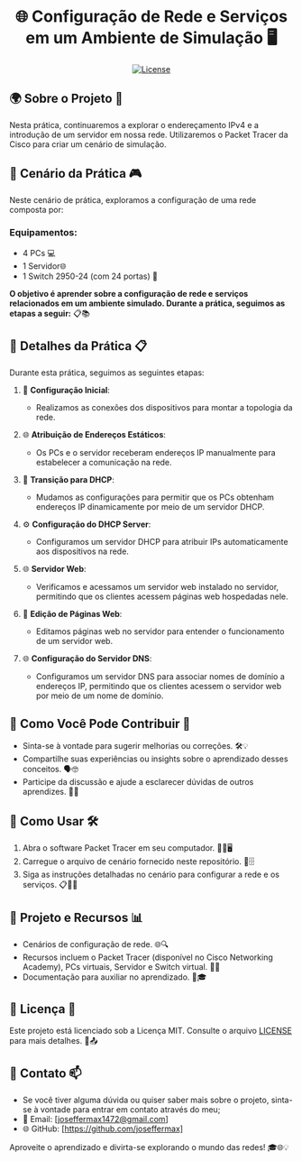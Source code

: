 <h1 align="center">🌐 Configuração de Rede e Serviços em um Ambiente de Simulação 🖥️</h1>

<p align="center">
  <a href="https://opensource.org/licenses/MIT">
    <img src="https://img.shields.io/badge/License-MIT-blue.svg" alt="License">
  </a>
</p>

## 🌍 Sobre o Projeto 💼
Nesta prática, continuaremos a explorar o endereçamento IPv4 e a introdução de um servidor em nossa rede. Utilizaremos o Packet Tracer da Cisco para criar um cenário de simulação.

## 📅 Cenário da Prática 🎮

Neste cenário de prática, exploramos a configuração de uma rede composta por:

### Equipamentos:
- 4 PCs 💻
- 1 Servidor🌐
- 1 Switch 2950-24 (com 24 portas) 🔄

**O objetivo é aprender sobre a configuração de rede e serviços relacionados em um ambiente simulado. Durante a prática, seguimos as etapas a seguir:** 📋📚

## 📑 Detalhes da Prática 📋

Durante esta prática, seguimos as seguintes etapas:

1. 🚀 **Configuração Inicial**:
   - Realizamos as conexões dos dispositivos para montar a topologia da rede.

2. 🌐 **Atribuição de Endereços Estáticos**:
   - Os PCs e o servidor receberam endereços IP manualmente para estabelecer a comunicação na rede.

3. 🔄 **Transição para DHCP**:
   - Mudamos as configurações para permitir que os PCs obtenham endereços IP dinamicamente por meio de um servidor DHCP.

4. ⚙️ **Configuração do DHCP Server**:
   - Configuramos um servidor DHCP para atribuir IPs automaticamente aos dispositivos na rede.

5. 🌐 **Servidor Web**:
   - Verificamos e acessamos um servidor web instalado no servidor, permitindo que os clientes acessem páginas web hospedadas nele.

6. 📄 **Edição de Páginas Web**:
   - Editamos páginas web no servidor para entender o funcionamento de um servidor web.

7. 🌐 **Configuração do Servidor DNS**:
   - Configuramos um servidor DNS para associar nomes de domínio a endereços IP, permitindo que os clientes acessem o servidor web por meio de um nome de domínio.


## 🤝 Como Você Pode Contribuir 📢

- Sinta-se à vontade para sugerir melhorias ou correções. 🛠️💡
- Compartilhe suas experiências ou insights sobre o aprendizado desses conceitos. 🗣️🤓
- Participe da discussão e ajude a esclarecer dúvidas de outros aprendizes. 💬🙋

## 🚀 Como Usar 🛠️

1. Abra o software Packet Tracer em seu computador. 👨‍💻🖥️
2. Carregue o arquivo de cenário fornecido neste repositório. 📁🗄️
3. Siga as instruções detalhadas no cenário para configurar a rede e os serviços. 📋👩‍💻

## 🔧 Projeto e Recursos 📊

- Cenários de configuração de rede. 🌐🔍
- Recursos incluem o Packet Tracer (disponível no Cisco Networking Academy), PCs virtuais, Servidor e Switch virtual. 💼🔮
- Documentação para auxiliar no aprendizado. 📄🎓

## 📄 Licença 📃

Este projeto está licenciado sob a Licença MIT. Consulte o arquivo [LICENSE](LICENSE) para mais detalhes. 📜📤

## 📧 Contato 📫

- Se você tiver alguma dúvida ou quiser saber mais sobre o projeto, sinta-se à vontade para entrar em contato através do meu;
- 📧 Email: [joseffermax1472@gmail.com]
- 🌐 GitHub: [https://github.com/joseffermax]

Aproveite o aprendizado e divirta-se explorando o mundo das redes! 🎓🌐💡
